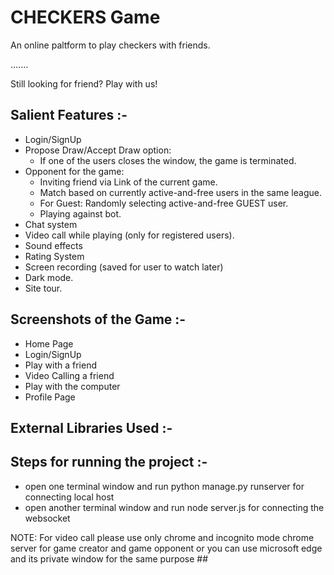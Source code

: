 
# CHECKERS Game
An online paltform to play checkers with friends.

.......

Still looking for friend? Play with us!

## Salient Features :- 
 - Login/SignUp
 - Propose Draw/Accept Draw option: 
    - If one of the users closes the window, the game is terminated. 
 - Opponent for the game: 
    - Inviting friend via Link of the current game. 
    - Match based on currently active-and-free users in the same league. 
    - For Guest: Randomly selecting active-and-free GUEST user. 
    - Playing against bot. 
 - Chat system 
 - Video call while playing (only for registered users). 
 - Sound effects 
 - Rating System  
 - Screen recording (saved for user to watch later) 
 - Dark mode. 
 - Site tour.

## Screenshots of the Game :- 
 - Home Page
 - Login/SignUp
 - Play with a friend
 - Video Calling a friend
 - Play with the computer
 - Profile Page

## External Libraries Used :- 

## Steps for running the project :-
 - open one terminal window and run python manage.py runserver for connecting local host
 - open another terminal window and run node server.js for connecting the websocket 

NOTE: For video call please use only chrome and incognito mode chrome server for game creator and game opponent or you can use microsoft edge and its private window for the same purpose ##  

